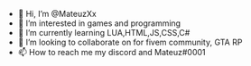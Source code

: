 - 👋 Hi, I’m @MateuzXx
- 👀 I’m interested in games and programming
- 🌱 I’m currently learning LUA,HTML,JS,CSS,C#
- 💞️ I’m looking to collaborate on for fivem community, GTA RP
- 📫 How to reach me my discord and Mateuz#0001
